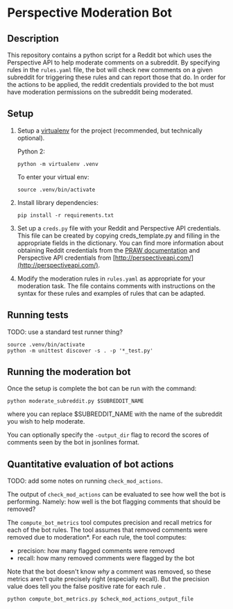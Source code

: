 # Perspective Moderation Bot

## Description

This repository contains a python script for a Reddit bot which uses the
Perspective API to help moderate comments on a subreddit. By specifying rules
in the `rules.yaml` file, the bot will check new comments on a given subreddit
for triggering these rules and can report those that do. In order for the
actions to be applied, the reddit credentials provided to the bot must have
moderation permissions on the subreddit being moderated.

## Setup

1. Setup a [virtualenv](https://virtualenvwrapper.readthedocs.io/en/latest/) for
   the project (recommended, but technically optional).

   Python 2:

   ```shell
   python -m virtualenv .venv
   ```

   To enter your virtual env:

   ```shell
   source .venv/bin/activate
   ```

2. Install library dependencies:

   ```shell
   pip install -r requirements.txt
   ```

3. Set up a `creds.py` file with your Reddit and Perspective API credentials.
   This file can be created by copying creds_template.py and filling in the
   appropriate fields in the dictionary. You can find more information about
   obtaining Reddit credentials from the [PRAW documentation](https://praw.readthedocs.io/en/latest/getting_started/authentication.html#script-application)
   and Perspective API credentials from
   [http://perspectiveapi.com/](http://perspectiveapi.com/).

4. Modify the moderation rules in `rules.yaml` as appropriate for your
   moderation task. The file contains comments with instructions on the syntax
   for these rules and examples of rules that can be adapted.

## Running tests

TODO: use a standard test runner thing?

```shell
source .venv/bin/activate
python -m unittest discover -s . -p '*_test.py'
```

## Running the moderation bot

Once the setup is complete the bot can be run with the command:

```shell
python moderate_subreddit.py $SUBREDDIT_NAME
```

where you can replace $SUBREDDIT_NAME with the name of the subreddit you wish
to help moderate.

You can optionally specify the `-output_dir` flag to record the scores of
comments seen by the bot in jsonlines format.

## Quantitative evaluation of bot actions

TODO: add some notes on running `check_mod_actions`.

The output of `check_mod_actions` can be evaluated to see how well the bot is
performing. Namely: how well is the bot flagging comments that should be
removed?

The `compute_bot_metrics` tool computes precision and recall metrics for each of
the bot rules. The tool assumes that removed comments were removed due to
moderation*. For each rule, the tool computes:

- precision: how many flagged comments were removed
- recall: how many removed comments were flagged by the bot

Note that the bot doesn't know _why_ a comment was removed, so these metrics
aren't quite precisely right (especially recall). But the precision value does
tell you the false positive rate for each rule .

```shell
python compute_bot_metrics.py $check_mod_actions_output_file
```
